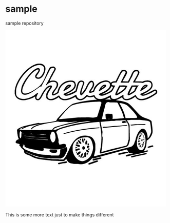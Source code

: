 # sample
sample repository

![chevette](https://github.com/grizzie17/sample/blob/master/285.jpg)

This is some more text just to make things different
